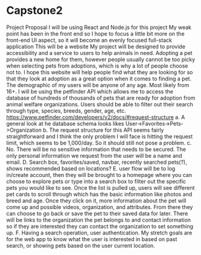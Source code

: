 # Capstone2
Project Proposal
I will be using React and Node.js for this project
My weak point has been in the front end so I hope to focus a little bit more on the front-end UI aspect, so it will become an evenly focused full-stack application
This will be a website
My project will be designed to provide accessibility and a service to users to help animals in need. Adopting a pet provides a new home for them, however people usually cannot be too picky when selecting pets from adoptions, which is why a lot of people choose not to. I hope this website will help people find what they are looking for so that they look at adoption as a great option when it comes to finding a pet. 
The demographic of my users will be anyone of any age. Most likely from 16+.
I will be using the petfinder API which allows me to access the database of hundreds of thousands of pets that are ready for adoption from animal welfare organizations. Users should be able to filter out their search through type, species, breeds, gender, age, etc.
https://www.petfinder.com/developers/v2/docs/#request-structure 
a. A general look at he database schema looks likes User->Favorites->Pets->Organization
b. The request structure for this API seems fairly straightforward and I think the only problem I will face is hitting the request limit, which seems to be 1,000/day. So it should still not pose a problem.
c. No. There will be no sensitive information that needs to be secured. The only personal information we request from the user will be a name and email.
D. Search box, favorites/saved, navbar, recently searched pets(?), shows recommended based on locations?
E. user flow will be to log in/create account, then they will be brought to a homepage where you can choose to explore pets or type into a search box to filter out the specific pets you would like to see. Once the list is pulled up, users will see different pet cards to scroll through which has the basic information like photos and breed and age. Once they click on it, more information about the pet will come up and possible videos, organization, and attributes. From there they can choose to go back or save the pet to their saved data for later. There will be links to the organization the pet belongs to and contact information so if they are interested they can contact the organization to set something up.
F. Having a search operation, user authentication. My stretch goals are for the web app to know what the user is interested in based on past search, or showing pets based on the user current location.
